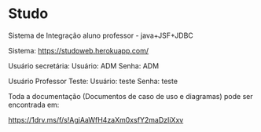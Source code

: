 # Studo
Sistema de Integração aluno professor - java+JSF+JDBC

Sistema: https://studoweb.herokuapp.com/

Usuário secretária:
Usuário: ADM
Senha: ADM

Usuário Professor Teste:
Usuário: teste
Senha: teste

Toda a documentação (Documentos de caso de uso e diagramas) pode ser encontrada em:

https://1drv.ms/f/s!AgjAaWfH4zaXm0xsfY2maDzIiXxv



